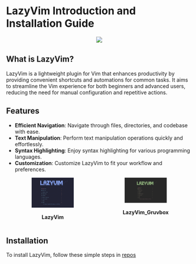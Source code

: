 # LazyVim Introduction and Installation Guide

<div align="center">
  <img src="https://user-images.githubusercontent.com/292349/213446185-2db63fd5-8c84-459c-9f04-e286382d6e80.png">
</div>

## What is LazyVim?

LazyVim is a lightweight plugin for Vim that enhances productivity by providing convenient shortcuts and automations for common tasks. It aims to streamline the Vim experience for both beginners and advanced users, reducing the need for manual configuration and repetitive actions.

## Features

- **Efficient Navigation**: Navigate through files, directories, and codebase with ease.
- **Text Manipulation**: Perform text manipulation operations quickly and effortlessly.
- **Syntax Highlighting**: Enjoy syntax highlighting for various programming languages.
- **Customization**: Customize LazyVim to fit your workflow and preferences.

<div style="display: flex; justify-content: space-between;">
    <div style="text-align: center;">
        <img src="lazyvim.png" alt="LazyVim" style="width: 45%;">
        <p><b>LazyVim</b></p>
    </div>
    <div style="text-align: center;">
        <img src="lazyvim_gruvbox.png" alt="LazyVim_Gruvbox" style="width: 45%;">
        <p><b>LazyVim_Gruvbox</b></p>
    </div>
</div>

## Installation

To install LazyVim, follow these simple steps in [repos](https://github.com/tranlynhathao/LazyVim)
